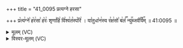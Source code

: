 +++
title = "41_0095 प्रत्यग्ने हरसा"

+++
प्र꣡त्य꣢ग्ने꣣ ह꣡र꣢सा꣣ ह꣡रः꣢ शृणा꣣हि꣢ वि꣣श्व꣢त꣣स्प꣡रि꣢ । या꣣तुधा꣡न꣢स्य र꣣क्ष꣢सो꣣ ब꣢लं꣣꣬ न्यु꣢꣯ब्जवी꣣꣬र्य꣢꣯म् ॥ 41:0095 ॥

<details><summary>मूलम् (VC)</summary>

प्र꣡त्य꣢ग्ने꣣ ह꣡र꣢सा꣣ ह꣡रः꣢ शृणा꣣हि꣢ वि꣣श्व꣢त꣣स्प꣡रि꣢ । या꣣तुधा꣡न꣢स्य र꣣क्ष꣢सो꣣ ब꣢लं꣣꣬ न्यु꣢꣯ब्ज वी꣣꣬र्यम्꣢꣯ ॥९५॥
</details>

<details><summary>विस्वर-मूलम् (VC)</summary>

प्रत्यग्ने हरसा हरः शृणाहि विश्वतस्परि । यातुधानस्य रक्षसो बलं न्युब्ज वीर्यम् ॥९५॥
</details>